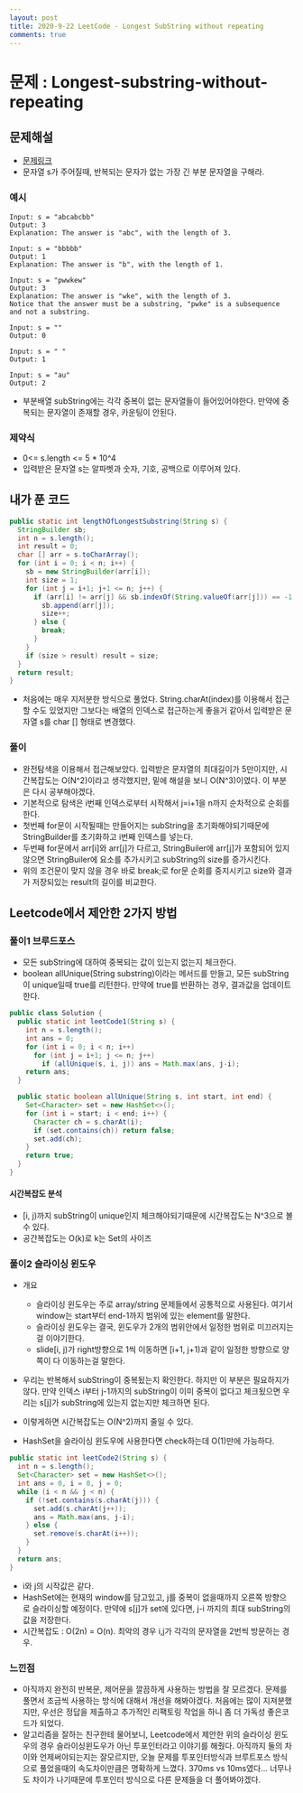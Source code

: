 ```yaml
---
layout: post
title: 2020-9-22 LeetCode - Longest SubString without repeating
comments: true
---
```



# 문제 : Longest-substring-without-repeating


## 문제해설

- [문제링크](https://leetcode.com/problems/longest-substring-without-repeating-characters/)
- 문자열 s가 주어질때, 반복되는 문자가 없는 가장 긴 부분 문자열을 구해라.



### 예시

```
Input: s = "abcabcbb"
Output: 3
Explanation: The answer is "abc", with the length of 3.

Input: s = "bbbbb"
Output: 1
Explanation: The answer is "b", with the length of 1.

Input: s = "pwwkew"
Output: 3
Explanation: The answer is "wke", with the length of 3.
Notice that the answer must be a substring, "pwke" is a subsequence and not a substring.

Input: s = ""
Output: 0

Input: s = " "
Output: 1

Input: s = "au"
Output: 2
```

- 부분배열 subString에는 각각 중복이 없는 문자열들이 들어있어야한다. 만약에 중복되는 문자열이 존재할 경우, 카운팅이 안된다.

### 제약식

- 0<= s.length <= 5 * 10^4
- 입력받은 문자열 s는 알파벳과 숫자, 기호, 공백으로 이루어져 있다.



## 내가 푼 코드

```java
public static int lengthOfLongestSubstring(String s) {
  StringBuilder sb;
  int n = s.length();
  int result = 0;
  char [] arr = s.toCharArray();
  for (int i = 0; i < n; i++) {
    sb = new StringBuilder(arr[i]);
    int size = 1;
    for (int j = i+1; j+1 <= n; j++) {
      if (arr[i] != arr[j] && sb.indexOf(String.valueOf(arr[j])) == -1) {
        sb.append(arr[j]);
        size++;
      } else {
        break;
      }
    }
    if (size > result) result = size;
  }
  return result;
}
```

- 처음에는 매우 지저분한 방식으로 풀었다. String.charAt(index)를 이용해서 접근할 수도 있었지만 그보다는 배열의 인덱스로 접근하는게 좋을거 같아서 입력받은 문자열 s를 char [] 형태로 변경했다.

### 풀이

- 완전탐색을 이용해서 접근해보았다. 입력받은 문자열의 최대길이가 5만이지만, 시간복잡도는 O(N^2)이라고 생각했지만, 밑에 해설을 보니 O(N^3)이였다. 이 부분은 다시 공부해야겠다.
- 기본적으로 탐색은 i번째 인덱스로부터 시작해서 j=i+1을 n까지 순차적으로 순회를 한다.
- 첫번째 for문이 시작될때는 만들어지는 subString을 초기화해야되기때문에 StringBuilder를 초기화하고 i번째 인덱스를 넣는다.
- 두번째 for문에서 arr[i]와 arr[j]가 다르고, StringBuiler에 arr[j]가 포함되어 있지 않으면 StringBuiler에 요소를 추가시키고 subString의 size를 증가시킨다.
- 위의 조건문이 맞지 않을 경우 바로 break;로 for문 순회를 중지시키고 size와 결과가 저장되있는 result의 길이를 비교한다.



## Leetcode에서 제안한 2가지 방법

### 풀이1 브루드포스

- 모든 subString에 대하여 중복되는 값이 있는지 없는지 체크한다.
- boolean allUnique(String substring)이라는 메서드를 만들고, 모든 subString이 unique일때 true를 리턴한다. 만약에 true를 반환하는 경우, 결과값을 업데이트한다.

```java
public class Solution {
  public static int leetCode1(String s) {
    int n = s.length();
    int ans = 0;
    for (int i = 0; i < n; i++)
      for (int j = i+1; j <= n; j++)
        if (allUnique(s, i, j)) ans = Math.max(ans, j-i);
    return ans;
  }

  public static boolean allUnique(String s, int start, int end) {
    Set<Character> set = new HashSet<>();
    for (int i = start; i < end; i++) {
      Character ch = s.charAt(i);
      if (set.contains(ch)) return false;
      set.add(ch);
    }
    return true;
  }
}
```

#### 시간복잡도 분석

- [i, j)까지 subString이 unique인지 체크해야되기때문에 시간복잡도는 N^3으로 볼 수 있다.
- 공간복잡도는 O(k)로 k는 Set의 사이즈



### 풀이2 슬라이싱 윈도우

- 개요
  - 슬라이싱 윈도우는 주로 array/string 문제들에서 공통적으로 사용된다. 여기서 window는 start부터 end-1까지 범위에 있는 element를 말한다.
  - 슬라이싱 윈도우는 결국, 윈도우가 2개의 범위안에서 일정한 범위로 미끄러지는걸 이야기한다.
  - slide[i, j)가 right방향으로 1씩 이동하면 [i+1, j+1)과 같이 일정한 방향으로 양쪽이 다 이동하는걸 말한다.

- 우리는 반복해서 subString이 중복됬는지 확인한다. 하지만 이 부분은 필요하지가 않다. 만약 인덱스 i부터 j-1까지의 subString이 이미 중복이 없다고 체크됬으면 우리는 s[j]가 subString에 있는지 없는지만 체크하면 된다.
-  이렇게하면 시간복잡도는 O(N^2)까지 줄일 수 있다.
- HashSet을 슬라이싱 윈도우에 사용한다면 check하는데 O(1)만에 가능하다.

```java
public static int leetCode2(String s) {
  int n = s.length();
  Set<Character> set = new HashSet<>();
  int ans = 0, i = 0, j = 0;
  while (i < n && j < n) {
    if (!set.contains(s.charAt(j))) {
      set.add(s.charAt(j++));
      ans = Math.max(ans, j-i);
    } else {
      set.remove(s.charAt(i++));
    }
  }
  return ans;
}
```

- i와 j의 시작값은 같다.
- HashSet에는 현재의 window를 담고있고, j를 중복이 없을때까지 오른쪽 방향으로 슬라이싱할 예정이다. 만약에 s[j]가 set에 있다면, j-i 까지의 최대 subString의 값을 저장한다.
- 시간복잡도 : O(2n) = O(n). 최악의 경우 i,j가 각각의 문자열을 2번씩 방문하는 경우.



### 느낀점

- 아직까지 완전히 반복문, 제어문을 깔끔하게 사용하는 방법을 잘 모르겠다. 문제를 풀면서 조금씩 사용하는 방식에 대해서 개선을 해봐야겠다. 처음에는 많이 지져분했지만, 우선은 정답을 제출하고 추가적인 리팩토링 작업을 하니 좀 더 가독성 좋은코드가 되었다.
- 알고리즘을 잘하는 친구한테 물어보니, Leetcode에서 제안한 위의 슬라이싱 윈도우의 경우 슬라이싱윈도우가 아닌 투포인터라고 이야기를 해줬다. 아직까지 둘의 차이와 언제써야되는지는 잘모르지만, 오늘 문제를 투포인터방식과 브루트포스 방식으로 풀었을때의 속도차이만큼은 명확하게 느꼈다. 370ms vs 10ms였다... 너무나도 차이가 나기때문에 투포인터 방식으로 다른 문제들을 더 풀어봐야겠다.
